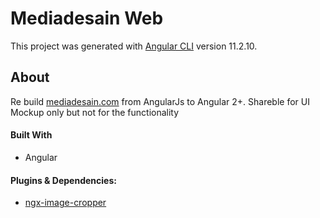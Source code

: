 # Mediadesain Web

This project was generated with [Angular CLI](https://github.com/angular/angular-cli) version 11.2.10.

## About

Re build [mediadesain.com](mediadesain.com) from AngularJs to Angular 2+. Shareble for UI Mockup only but not for the functionality

#### Built With
- Angular

#### Plugins & Dependencies:
- [ngx-image-cropper](https://www.npmjs.com/package/ngx-image-cropper)
